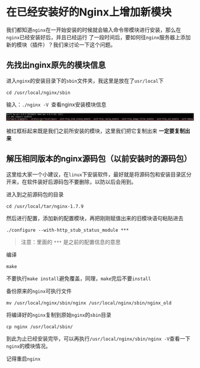# 在已经安装好的Nginx上增加新模块  

​        我们都知道`nginx`在一开始安装的时候就会输入命令带模块进行安装，那么在`nginx`已经安装好后，并且已经运行 了一段时间后，要如何往`nginx`服务器上添加新的模块（插件）？我们来讨论一下这个问题。  

## 先找出nginx原先的模块信息  

进入`nginx`的安装目录下的`sbin`文件夹，我这里是放在了`usr/local`下  

```shell  
cd /usr/local/nginx/sbin
```

输入：`./nginx -V `查看nginx安装模块信息  

![check_moudle](img\check_moudle.png)

被红框标起来既是我们之前所安装的模块，这里我们把它复制出来  **一定要复制出来**  

## 解压相同版本的nginx源码包（以前安装时的源码包）  

这里给大家一个小建议，在`linux`下安装软件，最好就是将源码包和安装目录区分开来，在软件装好后源码包不要删除，以防以后会用到。

进入到之前源码包的目录  

```shell
cd /usr/local/tar/nginx-1.7.9 
```

然后进行配置，添加新的配置模块，再把刚刚赋值出来的旧模块语句粘贴进去  

```shell
./configure --with-http_stub_status_module ***
```

> 注意：里面的 `***` 是之前的配置信息的意思  

编译  

```shell
make  
```

不要执行`make install`避免覆盖，同理，`make`完后不要`install`  

备份原来的`nginx`可执行文件    

```shell
mv /usr/local/nginx/sbin/nginx /usr/local/nginx/sbin/nginx_old
```

将编译好的`nginx`复制到原始`nginx`的`sbin`目录  

```shell
cp nginx /usr/local/sbin/
```

到此为止已经安装完毕，可以再执行`/usr/local/nginx/sbin/nginx -V`查看一下`nginx`的模块情况。  

记得重启`nginx`